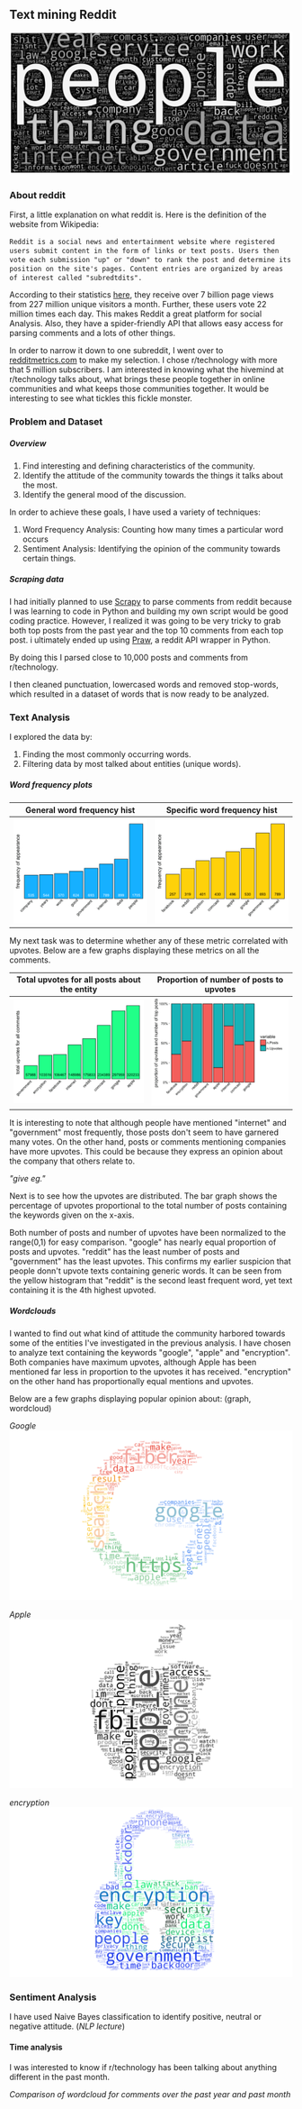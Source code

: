 ## Text mining Reddit
![Alt text](https://github.com/ApurvaNaik/textMiningReddit/raw/686298c6717d01bfa2c0d83814f211bbbce47982/wc3.png)

### About reddit
First, a little explanation on what reddit is. Here is the definition of the website from Wikipedia:

```
Reddit is a social news and entertainment website where registered users submit content in the form of links or text posts. Users then vote each submission "up" or "down" to rank the post and determine its position on the site's pages. Content entries are organized by areas of interest called "subredtdits".
```
 According to their statistics [here](https://www.reddit.com/about), they receive over 7 billion page views from 227 million unique visitors a month. Further, these users vote 22 million times each day. This makes Reddit a great platform for social Analysis. Also, they have a spider-friendly API that allows easy access for parsing comments and a lots of other things.

 In order to narrow it down to one subreddit, I went over to [redditmetrics.com](http://redditmetrics.com/top) to make my selection. I chose r/technology with more that 5 million subscribers.
I am interested in knowing what the hivemind at r/technology talks about, what brings these people together in online communities and what keeps those communities together. It would be interesting to see what tickles this fickle monster.

### Problem and Dataset
##### Overview
1. Find interesting and defining characteristics of the community.
2. Identify the attitude of the community towards the things it talks about the most.
3. Identify the general mood of the discussion.

In order to achieve these goals, I have used a variety of techniques:
1. Word Frequency Analysis: Counting how many times a particular word occurs
2. Sentiment Analysis: Identifying the opinion of the community towards certain things.

##### Scraping data
I had initially planned to use [Scrapy](http://doc.scrapy.org/en/latest/) to parse comments from reddit because I was learning to code in Python and building my own script would be good coding practice. However, I realized it was going to be very tricky to grab both top posts from the past year and the top 10 comments from each top post. i ultimately ended up using [Praw](http://praw.readthedocs.io/en/stable/), a reddit API wrapper in Python.

By doing this I parsed close to 10,000 posts and comments from r/technology.

I then cleaned punctuation, lowercased words and removed stop-words, which resulted in a dataset of words that is now ready to be analyzed.

### Text Analysis

I explored the data by:
1. Finding the most commonly occurring words.
2. Filtering data by most talked about entities (unique words).

##### Word frequency plots

General word frequency hist            |  Specific word frequency hist
:-------------------------:|:-------------------------:
![](https://github.com/ApurvaNaik/textMiningReddit/raw/master/gwf.png)  |  ![](https://github.com/ApurvaNaik/textMiningReddit/raw/master/ewf.png)

My next task was to determine whether any of these metric correlated with upvotes. Below are a few graphs displaying these metrics on all the comments.

Total upvotes for all posts about the entity            |  Proportion of number of posts to upvotes 
:-------------------------:|:-------------------------:
![](https://github.com/ApurvaNaik/textMiningReddit/raw/master/tUpvotes.png)  |  ![](https://github.com/ApurvaNaik/textMiningReddit/raw/master/prop.png)

It is interesting to note that although people have mentioned "internet" and "government" most frequently, those posts don't seem to have garnered many votes. On the other hand, posts or comments mentioning companies have more upvotes. This could be because they express an opinion about the company that others relate to.

*"give eg."*

Next is to see how the upvotes are distributed. The bar graph shows the percentage of upvotes proportional to the total number of posts containing the keywords given on the x-axis.

Both number of posts and number of upvotes have been normalized to the range(0,1) for easy comparison. "google" has nearly equal proportion of posts and upvotes. "reddit" has the least number of posts and "government" has the least upvotes. This confirms my earlier suspicion that people donn't upvote texts containing generic words. It can be seen from the yellow histogram that "reddit" is the second least frequent word, yet text containing it is the 4th highest upvoted.

##### Wordclouds
I wanted to find out what kind of attitude the community harbored towards some of the entities I've investigated in the previous analysis. I have chosen to analyze text containing the keywords "google", "apple" and "encryption". Both companies have maximum upvotes, although Apple has been mentioned far less in proportion to the upvotes it has received. "encryption" on the other hand has proportionally equal mentions and upvotes.

Below are a few graphs displaying popular opinion about:
(graph, wordcloud)

*Google*
![Alt text](https://github.com/ApurvaNaik/textMiningReddit/raw/master/googleWC.png)

*Apple*
![Alt text](https://github.com/ApurvaNaik/textMiningReddit/raw/master/appleWC.png)

*encryption*
![Alt text](https://github.com/ApurvaNaik/textMiningReddit/raw/master/encryptionWC.png)

### Sentiment Analysis


I have used Naive Bayes classification to identify positive, neutral or negative attitude.
(*NLP lecture*)
#### Time analysis
I was interested to know if r/technology has been talking about anything different in the past month.

*Comparison of wordcloud for comments over the past year and past month*
